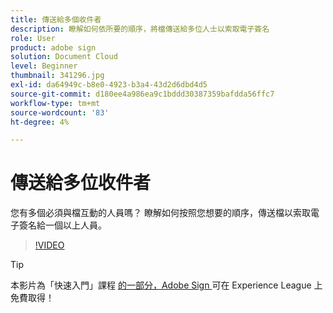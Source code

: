 ```yaml
---
title: 傳送給多個收件者
description: 瞭解如何依所要的順序，將檔傳送給多位人士以索取電子簽名
role: User
product: adobe sign
solution: Document Cloud
level: Beginner
thumbnail: 341296.jpg
exl-id: da64949c-b8e0-4923-b3a4-43d2d6dbd4d5
source-git-commit: d180ee4a986ea9c1bddd30387359bafdda56ffc7
workflow-type: tm+mt
source-wordcount: '83'
ht-degree: 4%

---
```


# 傳送給多位收件者

您有多個必須與檔互動的人員嗎？ 瞭解如何按照您想要的順序，傳送檔以索取電子簽名給一個以上人員。

>[!VIDEO](https://video.tv.adobe.com/v/341296?hidetitle=true)

>[!TIP]
>
>本影片為「快速入門」課程 [ 的一部分，Adobe Sign ](https://experienceleague.adobe.com/?recommended=Sign-U-1-2020.1) 可在 Experience League 上免費取得！
